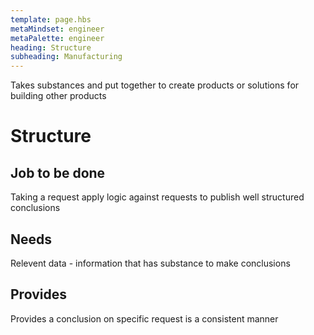 ```yaml
---
template: page.hbs
metaMindset: engineer
metaPalette: engineer
heading: Structure
subheading: Manufacturing
---
```



Takes substances and put together to create products or solutions for building other products



# Structure

## Job to be done

Taking a request apply logic against requests to publish well structured conclusions


## Needs

Relevent data - information that has substance to make conclusions


## Provides

Provides a conclusion on specific request is a consistent manner
